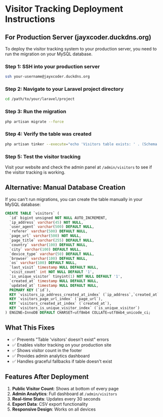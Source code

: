 # Visitor Tracking Deployment Instructions

## For Production Server (jayxcoder.duckdns.org)

To deploy the visitor tracking system to your production server, you need to run the migration on your MySQL database.

### Step 1: SSH into your production server
```bash
ssh your-username@jayxcoder.duckdns.org
```

### Step 2: Navigate to your Laravel project directory
```bash
cd /path/to/your/laravel/project
```

### Step 3: Run the migration
```bash
php artisan migrate --force
```

### Step 4: Verify the table was created
```bash
php artisan tinker --execute="echo 'Visitors table exists: ' . (Schema::hasTable('visitors') ? 'Yes' : 'No');"
```

### Step 5: Test the visitor tracking
Visit your website and check the admin panel at `/admin/visitors` to see if the visitor tracking is working.

## Alternative: Manual Database Creation

If you can't run migrations, you can create the table manually in your MySQL database:

```sql
CREATE TABLE `visitors` (
  `id` bigint unsigned NOT NULL AUTO_INCREMENT,
  `ip_address` varchar(45) NOT NULL,
  `user_agent` varchar(500) DEFAULT NULL,
  `referer` varchar(500) DEFAULT NULL,
  `page_url` varchar(500) NOT NULL,
  `page_title` varchar(255) DEFAULT NULL,
  `country` varchar(100) DEFAULT NULL,
  `city` varchar(100) DEFAULT NULL,
  `device_type` varchar(50) DEFAULT NULL,
  `browser` varchar(100) DEFAULT NULL,
  `os` varchar(100) DEFAULT NULL,
  `last_visit` timestamp NULL DEFAULT NULL,
  `visit_count` int NOT NULL DEFAULT '1',
  `is_unique_visitor` tinyint(1) NOT NULL DEFAULT '1',
  `created_at` timestamp NULL DEFAULT NULL,
  `updated_at` timestamp NULL DEFAULT NULL,
  PRIMARY KEY (`id`),
  KEY `visitors_ip_address_created_at_index` (`ip_address`,`created_at`),
  KEY `visitors_page_url_index` (`page_url`),
  KEY `visitors_created_at_index` (`created_at`),
  KEY `visitors_is_unique_visitor_index` (`is_unique_visitor`)
) ENGINE=InnoDB DEFAULT CHARSET=utf8mb4 COLLATE=utf8mb4_unicode_ci;
```

## What This Fixes

- ✅ Prevents "Table 'visitors' doesn't exist" errors
- ✅ Enables visitor tracking on your production site
- ✅ Shows visitor count in the footer
- ✅ Provides admin analytics dashboard
- ✅ Handles graceful fallbacks if table doesn't exist

## Features After Deployment

1. **Public Visitor Count**: Shows at bottom of every page
2. **Admin Analytics**: Full dashboard at `/admin/visitors`
3. **Real-time Stats**: Updates every 30 seconds
4. **Export Data**: CSV export functionality
5. **Responsive Design**: Works on all devices

